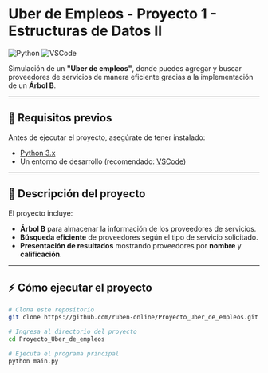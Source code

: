 # Uber de Empleos - Proyecto 1 - Estructuras de Datos II

![Python](https://img.shields.io/badge/Python-3.x-blue?logo=python&logoColor=white)
![VSCode](https://img.shields.io/badge/VSCode-Editor-brightgreen?logo=visual-studio-code&logoColor=white)

Simulación de un **"Uber de empleos"**, donde puedes agregar y buscar proveedores de servicios de manera eficiente gracias a la implementación de un **Árbol B**.  

---

## 📝 Requisitos previos

Antes de ejecutar el proyecto, asegúrate de tener instalado:

- [Python 3.x](https://www.python.org/downloads/)
- Un entorno de desarrollo (recomendado: [VSCode](https://code.visualstudio.com/))

---

## 📌 Descripción del proyecto

El proyecto incluye:

- **Árbol B** para almacenar la información de los proveedores de servicios.
- **Búsqueda eficiente** de proveedores según el tipo de servicio solicitado.
- **Presentación de resultados** mostrando proveedores por **nombre** y **calificación**.

---

## ⚡ Cómo ejecutar el proyecto

```bash
# Clona este repositorio
git clone https://github.com/ruben-online/Proyecto_Uber_de_empleos.git

# Ingresa al directorio del proyecto
cd Proyecto_Uber_de_empleos

# Ejecuta el programa principal
python main.py
